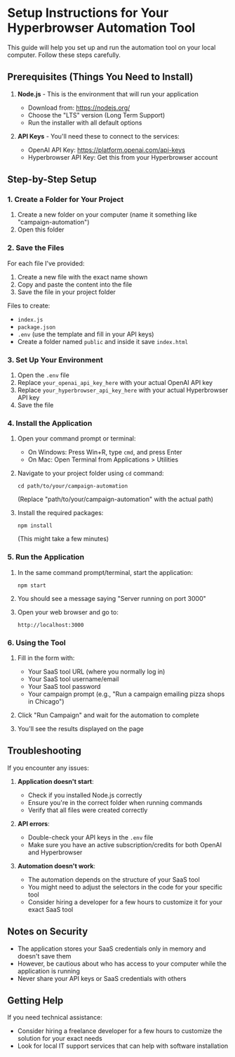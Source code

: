 # Setup Instructions for Your Hyperbrowser Automation Tool

This guide will help you set up and run the automation tool on your local computer. Follow these steps carefully.

## Prerequisites (Things You Need to Install)

1. **Node.js** - This is the environment that will run your application
   - Download from: https://nodejs.org/
   - Choose the "LTS" version (Long Term Support)
   - Run the installer with all default options

2. **API Keys** - You'll need these to connect to the services:
   - OpenAI API Key: https://platform.openai.com/api-keys
   - Hyperbrowser API Key: Get this from your Hyperbrowser account

## Step-by-Step Setup

### 1. Create a Folder for Your Project

1. Create a new folder on your computer (name it something like "campaign-automation")
2. Open this folder

### 2. Save the Files

For each file I've provided:
1. Create a new file with the exact name shown
2. Copy and paste the content into the file
3. Save the file in your project folder

Files to create:
- `index.js`
- `package.json`
- `.env` (use the template and fill in your API keys)
- Create a folder named `public` and inside it save `index.html`

### 3. Set Up Your Environment

1. Open the `.env` file
2. Replace `your_openai_api_key_here` with your actual OpenAI API key
3. Replace `your_hyperbrowser_api_key_here` with your actual Hyperbrowser API key
4. Save the file

### 4. Install the Application

1. Open your command prompt or terminal:
   - On Windows: Press Win+R, type `cmd`, and press Enter
   - On Mac: Open Terminal from Applications > Utilities

2. Navigate to your project folder using `cd` command:
   ```
   cd path/to/your/campaign-automation
   ```
   (Replace "path/to/your/campaign-automation" with the actual path)

3. Install the required packages:
   ```
   npm install
   ```
   (This might take a few minutes)

### 5. Run the Application

1. In the same command prompt/terminal, start the application:
   ```
   npm start
   ```

2. You should see a message saying "Server running on port 3000"

3. Open your web browser and go to:
   ```
   http://localhost:3000
   ```

### 6. Using the Tool

1. Fill in the form with:
   - Your SaaS tool URL (where you normally log in)
   - Your SaaS tool username/email
   - Your SaaS tool password
   - Your campaign prompt (e.g., "Run a campaign emailing pizza shops in Chicago")

2. Click "Run Campaign" and wait for the automation to complete

3. You'll see the results displayed on the page

## Troubleshooting

If you encounter any issues:

1. **Application doesn't start**:
   - Check if you installed Node.js correctly
   - Ensure you're in the correct folder when running commands
   - Verify that all files were created correctly

2. **API errors**:
   - Double-check your API keys in the `.env` file
   - Make sure you have an active subscription/credits for both OpenAI and Hyperbrowser

3. **Automation doesn't work**:
   - The automation depends on the structure of your SaaS tool
   - You might need to adjust the selectors in the code for your specific tool
   - Consider hiring a developer for a few hours to customize it for your exact SaaS tool

## Notes on Security

- The application stores your SaaS credentials only in memory and doesn't save them
- However, be cautious about who has access to your computer while the application is running
- Never share your API keys or SaaS credentials with others

## Getting Help

If you need technical assistance:
- Consider hiring a freelance developer for a few hours to customize the solution for your exact needs
- Look for local IT support services that can help with software installation
